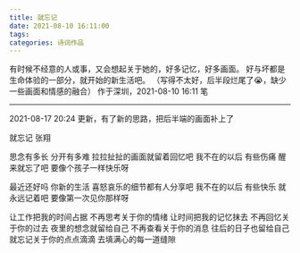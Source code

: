 ```yaml
---
title: 就忘记
date: 2021-08-10 16:11:00
tags:
categories: 诗词作品
---
```


有时候不经意的人或事，又会想起关于她的，好多记忆，好多画面。
好与坏都是生命体验的一部分，就开始的新生活吧。
（写得不太好，后半段烂尾了😭，缺少一些画面和情感的融合）
作于深圳，2021-08-10 16:11 笔

---

2021-08-17 20:24 更新，有了新的思路，把后半端的画面补上了

<!-- more -->

<p class="poem">
就忘记
张翔

思念有多长
分开有多难
拉拉扯扯的画面就留着回忆吧
我不在的以后
有些伤痛  醒来就忘了吧
要像个孩子一样快乐呀

最近还好吗
你新的生活
喜怒哀乐的细节都有人分享吧
我不在的以后
有些快乐  就永远记着吧
要像第一次见你那样呀

让工作把我的时间占据
不再思考关于你的情绪
让时间把我的记忆抹去
不再回忆关于你的过去
夜里的想念就留给自己
不再查看关于你的消息
往后的日子也留给自己
就忘记关于你的点点滴滴
去填满心的每一道缝隙

</p>

